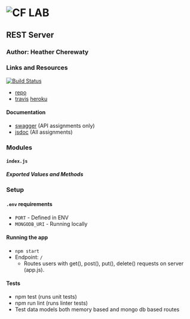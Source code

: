![CF](http://i.imgur.com/7v5ASc8.png) LAB
=================================================

## REST Server

### Author: Heather Cherewaty

### Links and Resources
[![Build Status](https://www.travis-ci.com/hcherewaty/13-rest-server.svg?branch=master)](https://www.travis-ci.com/hcherewaty/13-rest-server)

* [repo](https://github.com/hcherewaty/13-rest-server)
* [travis](https://www.travis-ci.com/hcherewaty/13-rest-server)
[heroku](https://calm-hamlet-87615.herokuapp.com/)



#### Documentation
* [swagger](http://xyz.com) (API assignments only)
* [jsdoc](http://xyz.com) (All assignments)

### Modules
#### `index.js`
##### Exported Values and Methods

### Setup
#### `.env` requirements
* `PORT` - Defined in ENV
* `MONGODB_URI` - Running locally

#### Running the app
* `npm start`
* Endpoint: `/`
  * Routes users with get(), post(), put(), delete() requests on server (app.js).
  
#### Tests
* npm test (runs unit tests)
* npm run lint (runs linter tests)
* Test data models both memory based and mongo db based routes
